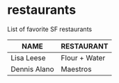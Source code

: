 # restaurants
List of favorite SF restaurants

 NAME | RESTAURANT 
---|---
Lisa Leese | Flour + Water
Dennis Alano | Maestros
